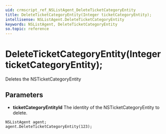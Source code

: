 ```yaml
---
uid: crmscript_ref_NSListAgent_DeleteTicketCategoryEntity
title: DeleteTicketCategoryEntity(Integer ticketCategoryEntity);
intellisense: NSListAgent.DeleteTicketCategoryEntity
keywords: NSListAgent, DeleteTicketCategoryEntity
so.topic: reference
---
```


# DeleteTicketCategoryEntity(Integer ticketCategoryEntity);

Deletes the NSTicketCategoryEntity
  
## Parameters

* **ticketCategoryEntityId** The identity of the NSTicketCategoryEntity to delete.

```crmscript
NSListAgent agent;
agent.DeleteTicketCategoryEntity(123);
```

